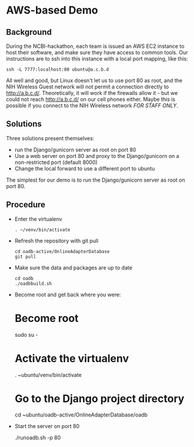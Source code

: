 # AWS-based Demo

## Background

During the NCBI-hackathon, each team is issued an AWS EC2 instance to host their software, 
and make sure they have access to common tools.  Our instructions are to ssh into this instance
with a local port mapping, like this:

    ssh -L 7777:localhost:80 ubuntu@a.c.b.d

All well and good, but Linux doesn't let us to use port 80 as root, and the NIH Wireless Guest 
network will not permit a connection directly to http://a.b.c.d/.   Theoretically, it will work
if the firewalls allow it - but we could not reach http://a.b.c.d/ on our cell phones either.
Maybe this is possible if you connect to the NIH Wireless network *FOR STAFF ONLY*.

## Solutions

Three solutions present themselves:

 - run the Django/gunicorn server as root on port 80
 - Use a web server on port 80 and proxy to the Django/gunicorn on a non-restricted port (default 8000)
 - Change the local forward to use a different port to ubuntu

The simplest for our demo is to run the Django/gunicorn server as root on port 80.

## Procedure

- Enter the virtualenv

      . ~/venv/bin/activate

- Refresh the repository with git pull

      cd oadb-active/OnlineAdapterDatabase
      git pull

- Make sure the data and packages are up to date

      cd oadb
      ./oadbbuild.sh

- Become root and get back where you were:

    # Become root
    sudo su - 

    # Activate the virtualenv
    . ~ubuntu/venv/bin/activate

    # Go to the Django project directory
    cd ~ubuntu/oadb-active/OnlineAdapterDatabase/oadb

- Start the server on port 80

    ./runoadb.sh -p 80


